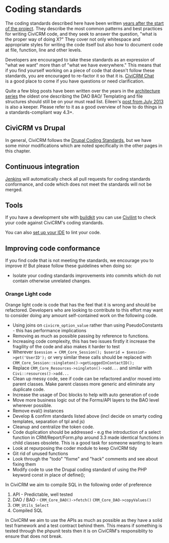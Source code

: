 # Coding standards

The coding standards described here have been written
[years after the start of the project](http://civicrm.org/blogs/eileen/you-owe-me-3-tests-function-kitchen-sink).
They describe the most common patterns and best practices for writing
CiviCRM code, and they seek to answer the question, "what is the proper
way of doing X?" They cover not only whitespace and appropriate styles
for writing the code itself but also how to document code at file,
function, line and other levels.

Developers are encouraged to take these standards as an expression of
"what we want" more than of "what we have everywhere."  This means that
if you find yourself working on a piece of code that doesn't follow
these standards, you are encouraged to re-factor it so that it is. [CiviCRM Chat](https://chat.civicrm.org/civicrm/channels/town-square)  
is a good place to come if you have questions or need clarification.

Quite a few blog posts have been written over the years in the
[architecture series](http://civicrm.org/category/civicrm-blog-categories/architecture-series) the
oldest one describing the DAO BAO/ Templating and file structures should
still be on your must read list. Eileen's [post from July 2013](https://civicrm.org/blog/eileen/doing-the-dishes-aka-code-cleanup) is also a
keeper. Please refer to it as a good overview of how to do things in a
standards-compliant way 4.3+.


## CiviCRM vs Drupal

In general, CiviCRM follows the [Drupal Coding Standards](https://www.drupal.org/docs/develop/standards), but we have some minor modifications which are noted specifically in the other pages in this chapter.

## Continuous integration

[Jenkins](../tools/jenkins.md) will automatically check all pull requests for coding standards conformance, and code which does not meet the standards will not be merged. 


## Tools

If you have a development site with [buildkit](../tools/buildkit.md) you can use [Civilint](../tools/civilint.md) to check your code against CiviCRM's coding standards.

You can also [set up your IDE](../tools/phpstorm.md) to lint your code.


## Improving code conformance

If you find code that is not meeting the standards, we encourage you to improve it! But please follow these guidelines when doing so: 
 
* Isolate your coding standards improvements into commits which do not contain otherwise unrelated changes.

### Orange Light code

Orange light code is code that has the feel that it is wrong and should be refactored. Developers who are looking to contribute to this effort may want to consider doing any amount self-contained work on the following code. 

* Using joins on `civicrm_option_value` rather than using PseudoConstants - this has performance implications
* Removing as much as possible passing by reference to functions.
* Increasing code complexity, this has two issues firstly it increase the fragility of the code and also makes it harder to test
* Wherever `$session = CRM_Core_Session(); $userid = $session->get('UserID');` or very similar these calls should be replaced with `CRM_Core_Session::singleton()->getLoggedInContactID();`
* Replace `CRM_Core_Resources->singleton()->add...` and similar with `Civi::resources()->add...`
* Clean up messy code, see if code can be refactored and/or moved into parent classes. Make parent classes more generic and eliminate any duplicate code.
* Increase the usage of Doc blocks to help with auto generation of code
* Move more business logic out of the Forms/API layers to the BAO level wherever possible.
* Remove eval() instances
* Develop & confirm standards listed above (incl decide on smarty coding templates, separation of tpl and js)
* Cleanup and centralize the token code.
* Code duplication should be addressed - e.g the introduction of a select function in CRM/Report/Form.php around 3.3 made identical functions in child classes obsolete. This is a good task for someone wanting to learn
* Look at repurposing the coder module to keep CiviCRM tidy
* Git rid of unused functions
* Look through the "todo" "fixme" and "hack" comments and see about fixing them
* Modify code to use the Drupal coding standard of using the PHP keyword const in place of define();

In CiviCRM we aim to compile SQL in the following order of preference

1. API - Predictable, well tested
3. DAO / BAO - `CRM_Core_DAO()->fetch()` `CRM_Core_DAO->copyValues()`
2. `CRM_Utils_Select`
4. Compiled SQL

In CiviCRM we aim to use the APIs as much as possible as they have a solid test framework and a test contract behind them. This means if something is tested through the phpunit tests then it is on CiviCRM's responsiblity to ensure that does not break. 
